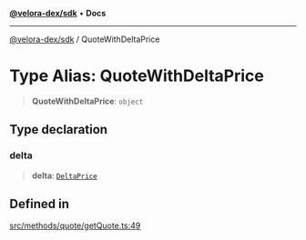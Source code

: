 [**@velora-dex/sdk**](../README.md) • **Docs**

***

[@velora-dex/sdk](../globals.md) / QuoteWithDeltaPrice

# Type Alias: QuoteWithDeltaPrice

> **QuoteWithDeltaPrice**: `object`

## Type declaration

### delta

> **delta**: [`DeltaPrice`](DeltaPrice.md)

## Defined in

[src/methods/quote/getQuote.ts:49](https://github.com/VeloraDEX/paraswap-sdk/blob/feat/velora/src/methods/quote/getQuote.ts#L49)
